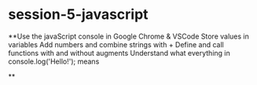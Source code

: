 # session-5-javascript
**Use the javaScript console in Google Chrome & VSCode
Store values in variables
Add numbers and combine strings with +
Define and call functions with and without augments
Understand what everything in console.log('Hello!'); means
	
**
